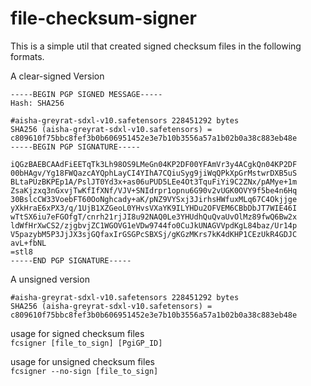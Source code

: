 # file-checksum-signer

This is a simple util that created signed checksum files in the following formats.

A clear-signed Version
```
-----BEGIN PGP SIGNED MESSAGE-----
Hash: SHA256

#aisha-greyrat-sdxl-v10.safetensors 228451292 bytes
SHA256 (aisha-greyrat-sdxl-v10.safetensors) = c809610f75bbc8fef3b0b606951452e3e7b10b3556a57a1b02b0a38c883eb48e
-----BEGIN PGP SIGNATURE-----

iQGzBAEBCAAdFiEETqTk3Lh98OS9LMeGn04KP2DF00YFAmVr3y4ACgkQn04KP2DF
00bHAgv/Yg18FWQazcAYQphLayCI4YIhA7CQiuSyg9jiWqQPkXpGrMstwrDXB5uS
BLtaPUzBKPEp1A/PslJT0Yd3x+as06uPUD5LEe4Ot3TquFiYi9C2ZNx/pAMye+1m
ZsaKjzxq3nGxvjTwKfIfXNf/VJV+SNIdrpr1opnu6G90v2vUGK0OVY9f5be4n6Hq
30BslcCW33VoebFT60OoNghcady+aK/pNZ9VYSxj3JirhsHWfuxMLq67C4Okjjge
yXkHraE6xPX3/q/1UjB1XZGeoL0YHvsVXaYK9ILYHDu2OFVEM6CBbDbJT7WIE46I
wTtSX6iu7eFGOfgT/cnrh21rjJI8u92NAQ0Le3YHUdhQuQvaUvOlMz89fwQ6Bw2x
ldWfHrXwCS2/zjgbvjZC1WGOVG1eVDw9744fo0CuJkUNAGVVpdKgL84baz/Ur14p
V5pazybM5P3JjJX3sjGQfaxIrGSGPcSBXSj/gKGzMKrs7kK4dKHP1CEzUkR4GDJC
avL+fbNL
=stl8
-----END PGP SIGNATURE-----
```

A unsigned version
```
#aisha-greyrat-sdxl-v10.safetensors 228451292 bytes
SHA256 (aisha-greyrat-sdxl-v10.safetensors) = c809610f75bbc8fef3b0b606951452e3e7b10b3556a57a1b02b0a38c883eb48e
```


usage for signed checksum files \
`fcsigner [file_to_sign] [PgiGP_ID]`

usage for unsigned checksum files \
`fcsigner --no-sign [file_to_sign]`